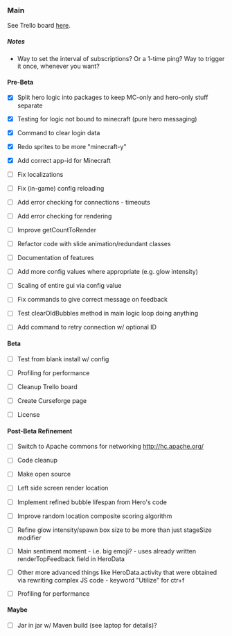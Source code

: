 ### Main
See Trello board [here](https://trello.com/b/XwNjGwyC).


##### Notes
* Way to set the interval of subscriptions? Or a 1-time ping? Way to trigger it once, whenever you want?


#### Pre-Beta
- [X] Split hero logic into packages to keep MC-only and hero-only stuff separate
- [X] Testing for logic not bound to minecraft (pure hero messaging)
- [X] Command to clear login data
- [X] Redo sprites to be more "minecraft-y"
- [X] Add correct app-id for Minecraft
- [ ] Fix localizations
- [ ] Fix (in-game) config reloading
- [ ] Add error checking for connections - timeouts
- [ ] Add error checking for rendering
- [ ] Improve getCountToRender
- [ ] Refactor code with slide animation/redundant classes
- [ ] Documentation of features
- [ ] Add more config values where appropriate (e.g. glow intensity)
- [ ] Scaling of entire gui via config value
- [ ] Fix commands to give correct message on feedback
- [ ] Test clearOldBubbles method in main logic loop doing anything
- [ ] Add command to retry connection w/ optional ID


#### Beta
- [ ] Test from blank install w/ config
- [ ] Profiling for performance
- [ ] Cleanup Trello board
- [ ] Create Curseforge page
- [ ] License


#### Post-Beta Refinement
- [ ] Switch to Apache commons for networking http://hc.apache.org/
- [ ] Code cleanup
- [ ] Make open source
- [ ] Left side screen render location
- [ ] Implement refined bubble lifespan from Hero's code
- [ ] Improve random location composite scoring algorithm
- [ ] Refine glow intensity/spawn box size to be more than just stageSize modifier
- [ ] Main sentiment moment - i.e. big emoji? - uses already written renderTopFeedback field in HeroData
- [ ] Other more advanced things like HeroData.activity that were obtained via rewriting complex JS code - keyword "Utilize" for ctr+f
- [ ] Profiling for performance


#### Maybe
- [ ] Jar in jar w/ Maven build (see laptop for details)?

